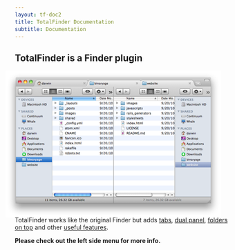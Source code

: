 ```yaml
---
layout: tf-doc2
title: TotalFinder Documentation
subtitle: Documentation
---
```



## TotalFinder is a Finder plugin

<img src="/images/showcase/thumb-showcase-dual-mode.png" style="margin-left: -22px; margin-bottom: -20px">

TotalFinder works like the original Finder but adds [tabs](/tabs), [dual panel](/dual-mode), [folders on top](/folders-on-top) and other [useful features](/tweaks).

**Please check out the left side menu for more info.**


